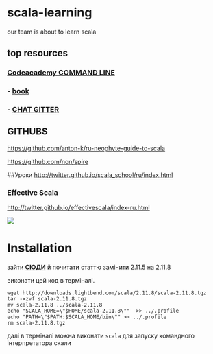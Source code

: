 # scala-learning
our team is about to learn scala


## top resources

### [Codeacademy COMMAND LINE](https://www.codecademy.com/en/courses/learn-the-command-line)

### - [book](http://www.ex.ua/66721237)

### - [CHAT GITTER](https://gitter.im/dev-ua/scala) 

## GITHUBS

https://github.com/anton-k/ru-neophyte-guide-to-scala

https://github.com/non/spire 


##Уроки 
http://twitter.github.io/scala_school/ru/index.html


### Effective Scala
http://twitter.github.io/effectivescala/index-ru.html

![](https://scontent-cdg2-1.cdninstagram.com/t51.2885-15/e35/14309749_104831049976370_1297125586_n.jpg?ig_cache_key=MTMzNDk0MzA0NjY1OTM2Mzk0OQ%3D%3D.2)



# Installation
зайти **[CЮДИ](https://community.c9.io/t/creating-a-scala-app/1605)** й почитати статтю
замінити 2.11.5 на 2.11.8 

виконати цей код в терміналі. 
```
wget http://downloads.lightbend.com/scala/2.11.8/scala-2.11.8.tgz
tar -xzvf scala-2.11.8.tgz 
mv scala-2.11.8 ../scala-2.11.8
echo "SCALA_HOME=\"$HOME/scala-2.11.8\""  >> ../.profile
echo "PATH=\"$PATH:$SCALA_HOME/bin\"" >> ../.profile
rm scala-2.11.8.tgz 
```

далі в терміналі можна виконати `scala` для запуску командного інтерпретатора скали
